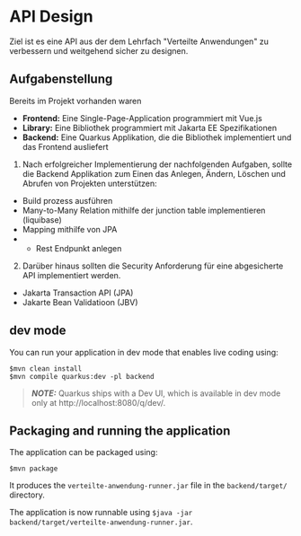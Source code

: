 # API Design

Ziel ist es eine API aus der dem Lehrfach "Verteilte Anwendungen" zu verbessern und weitgehend sicher zu designen. 


## Aufgabenstellung

Bereits im Projekt vorhanden waren

- **Frontend:** Eine Single-Page-Application programmiert mit Vue.js
- **Library:** Eine Bibliothek programmiert mit Jakarta EE Spezifikationen
- **Backend:** Eine Quarkus Applikation, die die Bibliothek implementiert und das Frontend ausliefert


1. Nach erfolgreicher Implementierung der nachfolgenden Aufgaben, sollte die Backend Applikation zum Einen das Anlegen, Ändern, Löschen und Abrufen von Projekten unterstützen: 

- Build prozess ausführen
- Many-to-Many Relation mithilfe der junction table implementieren (liquibase)
- Mapping mithilfe von JPA
- - Rest Endpunkt anlegen

2. Darüber hinaus sollten die Security Anforderung für eine abgesicherte API implementiert werden. 

- Jakarta Transaction API (JPA)
- Jakarte Bean Validatioon (JBV) 



##  dev mode

You can run your application in dev mode that enables live coding using:
```shell script
$mvn clean install
$mvn compile quarkus:dev -pl backend
```

> **_NOTE:_**  Quarkus ships with a Dev UI, which is available in dev mode only at http://localhost:8080/q/dev/.

## Packaging and running the application

The application can be packaged using:
```shell script
$mvn package
```
It produces the `verteilte-anwendung-runner.jar` file in the `backend/target/` directory.

The application is now runnable using `$java -jar backend/target/verteilte-anwendung-runner.jar`.
